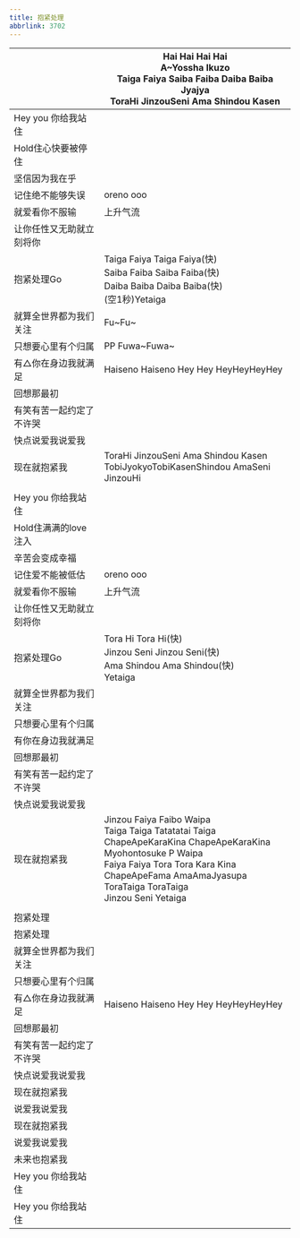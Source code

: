 ```yaml
---
title: 抱紧处理
abbrlink: 3702
---
```

|      |Hai Hai Hai Hai<br>A~Yossha Ikuzo<br>Taiga Faiya Saiba Faiba Daiba Baiba Jyajya<br>ToraHi JinzouSeni Ama Shindou Kasen|
|--|--|
|Hey you 你给我站住|      |
|Hold住心快要被停住|      |
|坚信因为我在乎|      |
|记住绝不能够失误|oreno ooo|
|就爱看你不服输|上升气流|
|让你任性又无助就立刻将你|      |
|抱紧处理Go|Taiga Faiya Taiga Faiya(快)<br>Saiba Faiba Saiba Faiba(快) <br>Daiba Baiba Daiba Baiba(快)<br>(空1秒)Yetaiga|
|就算全世界都为我们关注|Fu~Fu~|
|只想要心里有个归属|PP Fuwa~Fuwa~|
|有△你在身边我就满足|Haiseno Haiseno Hey Hey HeyHeyHeyHey|
|回想那最初|      |
|有笑有苦一起约定了不许哭|      |
|快点说爱我说爱我|      |
|现在就抱紧我|ToraHi JinzouSeni Ama Shindou Kasen<br>TobiJyokyoTobiKasenShindou AmaSeni JinzouHi|
|      |      |
|Hey you 你给我站住|      |
|Hold住满满的love注入|      |
|辛苦会变成幸福|      |
|记住爱不能被低估|oreno ooo|
|就爱看你不服输|上升气流|
|让你任性又无助就立刻将你|      |
|抱紧处理Go|Tora Hi Tora Hi(快)<br>Jinzou Seni Jinzou Seni(快)<br>Ama Shindou Ama Shindou(快)<br>Yetaiga|
|就算全世界都为我们关注|      |
|只想要心里有个归属|      |
|有你在身边我就满足|      |
|回想那最初|      |
|有笑有苦一起约定了不许哭|      |
|快点说爱我说爱我|      |
|现在就抱紧我|Jinzou Faiya Faibo Waipa<br>Taiga Taiga Tatatatai Taiga<br>ChapeApeKaraKina ChapeApeKaraKina<br>Myohontosuke P Waipa<br>Faiya Faiya Tora Tora Kara Kina<br>ChapeApeFama AmaAmaJyasupa<br>ToraTaiga ToraTaiga<br>Jinzou Seni Yetaiga|
|      |      |
|抱紧处理|      |
|抱紧处理|      |
|就算全世界都为我们关注|      |
|只想要心里有个归属|      |
|有△你在身边我就满足|Haiseno Haiseno Hey Hey HeyHeyHeyHey|
|回想那最初|      |
|有笑有苦一起约定了不许哭|      |
|快点说爱我说爱我|      |
|现在就抱紧我|      |
|说爱我说爱我|      |
|现在就抱紧我|      |
|说爱我说爱我|      |
|未来也抱紧我|      |
|Hey you 你给我站住|      |
|Hey you 你给我站住|      |